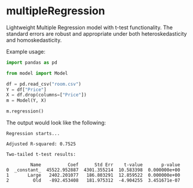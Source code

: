 # multipleRegression
Lightweight Multiple Regression model with t-test functionality.
The standard errors are robust and appropriate under both heteroskedasticity and homoskedasticity.


Example usage:

```python
import pandas as pd

from model import Model

df = pd.read_csv("room.csv")
Y = df["Price"]
X = df.drop(columns=["Price"])
m = Model(Y, X)

m.regression()
```

The output would look like the following:
```
Regression starts... 

Adjusted R-squared: 0.7525

Two-tailed t-test results:

         Name          Coef      Std Err    t-value       p-value
0  _constant_  45522.952887  4301.355214  10.583398  0.000000e+00
1       Large   2402.201077   186.803291  12.859522  0.000000e+00
2         Old   -892.453408   181.975312  -4.904255  3.451671e-07
```

